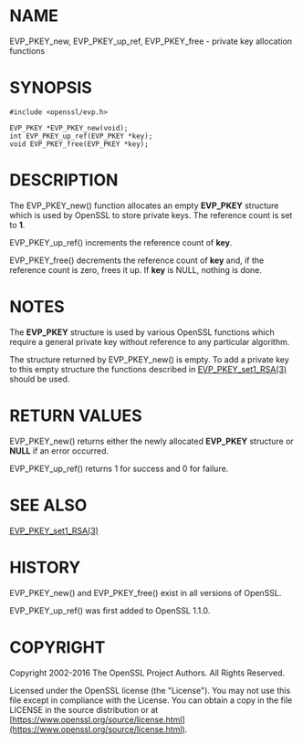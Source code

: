 # NAME

EVP\_PKEY\_new, EVP\_PKEY\_up\_ref, EVP\_PKEY\_free - private key allocation functions

# SYNOPSIS

    #include <openssl/evp.h>

    EVP_PKEY *EVP_PKEY_new(void);
    int EVP_PKEY_up_ref(EVP_PKEY *key);
    void EVP_PKEY_free(EVP_PKEY *key);

# DESCRIPTION

The EVP\_PKEY\_new() function allocates an empty **EVP\_PKEY** structure which is
used by OpenSSL to store private keys. The reference count is set to **1**.

EVP\_PKEY\_up\_ref() increments the reference count of **key**.

EVP\_PKEY\_free() decrements the reference count of **key** and, if the reference
count is zero, frees it up. If **key** is NULL, nothing is done.

# NOTES

The **EVP\_PKEY** structure is used by various OpenSSL functions which require a
general private key without reference to any particular algorithm.

The structure returned by EVP\_PKEY\_new() is empty. To add a private key to this
empty structure the functions described in [EVP\_PKEY\_set1\_RSA(3)](http://man.he.net/man3/EVP_PKEY_set1_RSA) should be
used.

# RETURN VALUES

EVP\_PKEY\_new() returns either the newly allocated **EVP\_PKEY** structure or
**NULL** if an error occurred.

EVP\_PKEY\_up\_ref() returns 1 for success and 0 for failure.

# SEE ALSO

[EVP\_PKEY\_set1\_RSA(3)](http://man.he.net/man3/EVP_PKEY_set1_RSA)

# HISTORY

EVP\_PKEY\_new() and EVP\_PKEY\_free() exist in all versions of OpenSSL.

EVP\_PKEY\_up\_ref() was first added to OpenSSL 1.1.0.

# COPYRIGHT

Copyright 2002-2016 The OpenSSL Project Authors. All Rights Reserved.

Licensed under the OpenSSL license (the "License").  You may not use
this file except in compliance with the License.  You can obtain a copy
in the file LICENSE in the source distribution or at
[https://www.openssl.org/source/license.html](https://www.openssl.org/source/license.html).
